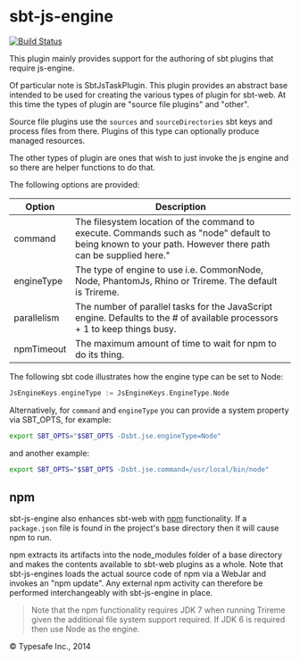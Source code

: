 sbt-js-engine
=============

[![Build Status](https://api.travis-ci.org/sbt/sbt-js-engine.png?branch=master)](https://travis-ci.org/sbt/sbt-js-engine)

This plugin mainly provides support for the authoring of sbt plugins that require js-engine.

Of particular note is SbtJsTaskPlugin. This plugin provides an abstract base intended to be used for creating
the various types of plugin for sbt-web. At this time the types of plugin are "source file plugins" and "other".

Source file plugins use the `sources` and `sourceDirectories` sbt keys and process files from there. Plugins of this
type can optionally produce managed resources.

The other types of plugin are ones that wish to just invoke the js engine and so there are helper functions to do
that.

The following options are provided:

Option              | Description
--------------------|------------
command             | The filesystem location of the command to execute. Commands such as "node" default to being known to your path. However there path can be supplied here."
engineType          | The type of engine to use i.e. CommonNode, Node, PhantomJs, Rhino or Trireme. The default is Trireme.
parallelism         | The number of parallel tasks for the JavaScript engine. Defaults to the # of available processors + 1 to keep things busy.
npmTimeout          | The maximum amount of time to wait for npm to do its thing.

The following sbt code illustrates how the engine type can be set to Node:

```scala
JsEngineKeys.engineType := JsEngineKeys.EngineType.Node
```

Alternatively, for `command` and `engineType` you can provide a system property via SBT_OPTS, for example:

```bash
export SBT_OPTS="$SBT_OPTS -Dsbt.jse.engineType=Node"
```

and another example:

```bash
export SBT_OPTS="$SBT_OPTS -Dsbt.jse.command=/usr/local/bin/node"
```

## npm

sbt-js-engine also enhances sbt-web with [npm](https://www.npmjs.org/) functionality. If a `package.json` file
is found in the project's base directory then it will cause npm to run.

npm extracts its artifacts into the node_modules folder of a base directory and makes the contents available to
sbt-web plugins as a whole. Note that sbt-js-engines loads the
actual source code of npm via a WebJar and invokes an "npm update". Any external npm activity can therefore be performed
interchangeably with sbt-js-engine in place.

> Note that the npm functionality requires JDK 7 when running Trireme given the additional file system support required. If JDK 6 is required then use Node as the engine.

&copy; Typesafe Inc., 2014
